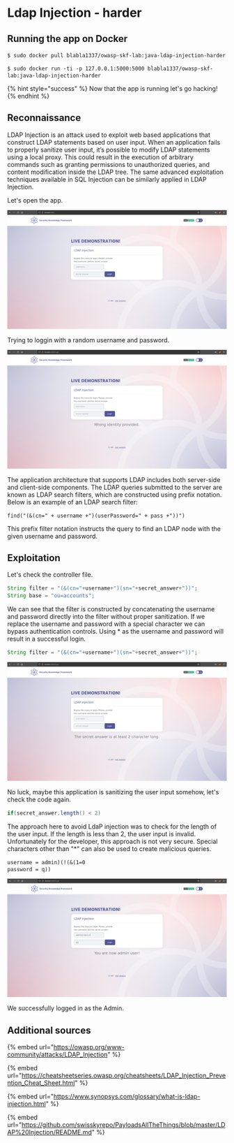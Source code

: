 # Ldap Injection - harder

## Running the app on Docker

```
$ sudo docker pull blabla1337/owasp-skf-lab:java-ldap-injection-harder
```

```
$ sudo docker run -ti -p 127.0.0.1:5000:5000 blabla1337/owasp-skf-lab:java-ldap-injection-harder
```

{% hint style="success" %}
Now that the app is running let's go hacking!
{% endhint %}

## Reconnaissance

LDAP Injection is an attack used to exploit web based applications that construct LDAP statements based on user input. When an application fails to properly sanitize user input, it’s possible to modify LDAP statements using a local proxy. This could result in the execution of arbitrary commands such as granting permissions to unauthorized queries, and content modification inside the LDAP tree. The same advanced exploitation techniques available in SQL Injection can be similarly applied in LDAP Injection.

Let's open the app.

![](../../.gitbook/assets/python/Ldap-Harder/1.png)

Trying to loggin with a random username and password.

![](../../.gitbook/assets/python/Ldap-Harder/2.png)

The application architecture that supports LDAP includes both server-side and client-side components. The LDAP queries submitted to the server are known as LDAP search filters, which are constructed using prefix notation. Below is an example of an LDAP search filter:

```text
find("(&(cn=" + username +")(userPassword=" + pass +"))")
```

This prefix filter notation instructs the query to find an LDAP node with the given username and password.

## Exploitation

Let's check the controller file.

```java
String filter = "(&(cn="+username+")(sn="+secret_answer+"))";
String base = "ou=accounts";
```

We can see that the filter is constructed by concatenating the username and password directly into the filter without proper sanitization. If we replace the username and password with a special character we can bypass authentication controls. Using \* as the username and password will result in a successful login.

```java
String filter = "(&(cn="+username+")(sn="+secret_answer+"))";
```

![](../../.gitbook/assets/python/Ldap-Harder/3.png)

No luck, maybe this application is sanitizing the user input somehow, let's check the code again.

```java
if(secret_answer.length() < 2)
```

The approach here to avoid LdaP injection was to check for the length of the user input. If the length is less than 2, the user input is invalid.
Unfortunately for the developer, this approach is not very secure. Special characters other than "\*" can also be used to create malicious queries.

```text
username = admin)(!(&(1=0
password = q))
```

![](../../.gitbook/assets/python/Ldap-Harder/4.png)

We successfully logged in as the Admin.

## Additional sources

{% embed url="https://owasp.org/www-community/attacks/LDAP_Injection" %}

{% embed url="https://cheatsheetseries.owasp.org/cheatsheets/LDAP_Injection_Prevention_Cheat_Sheet.html" %}

{% embed url="https://www.synopsys.com/glossary/what-is-ldap-injection.html" %}

{% embed url="https://github.com/swisskyrepo/PayloadsAllTheThings/blob/master/LDAP%20Injection/README.md" %}
